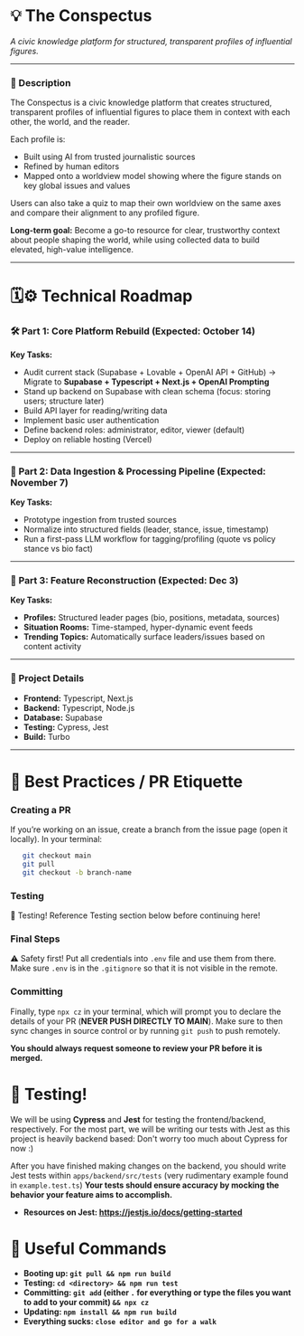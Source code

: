 
# 💡 The Conspectus

_A civic knowledge platform for structured, transparent profiles of influential figures._

---

### 📄 Description

The Conspectus is a civic knowledge platform that creates structured, transparent profiles of influential figures to place them in context with each other, the world, and the reader.  

Each profile is:
- Built using AI from trusted journalistic sources  
- Refined by human editors  
- Mapped onto a worldview model showing where the figure stands on key global issues and values  

Users can also take a quiz to map their own worldview on the same axes and compare their alignment to any profiled figure.  

**Long-term goal:** Become a go-to resource for clear, trustworthy context about people shaping the world, while using collected data to build elevated, high-value intelligence.

---

# 🗓️⚙️ Technical Roadmap

### 🛠️ Part 1: Core Platform Rebuild (Expected: October 14)
**Key Tasks:**
- Audit current stack (Supabase + Lovable + OpenAI API + GitHub) → Migrate to **Supabase + Typescript + Next.js + OpenAI Prompting**  
- Stand up backend on Supabase with clean schema (focus: storing users; structure later)  
- Build API layer for reading/writing data  
- Implement basic user authentication  
- Define backend roles: administrator, editor, viewer (default)  
- Deploy on reliable hosting (Vercel)  

---

### 🔀 Part 2: Data Ingestion & Processing Pipeline (Expected: November 7)
**Key Tasks:**
- Prototype ingestion from trusted sources  
- Normalize into structured fields (leader, stance, issue, timestamp)  
- Run a first-pass LLM workflow for tagging/profiling (quote vs policy stance vs bio fact)  

---

### 🏁 Part 3: Feature Reconstruction (Expected: Dec 3)
**Key Tasks:**
- **Profiles:** Structured leader pages (bio, positions, metadata, sources)  
- **Situation Rooms:** Time-stamped, hyper-dynamic event feeds  
- **Trending Topics:** Automatically surface leaders/issues based on content activity  

---

### 🔑 Project Details

- **Frontend:** Typescript, Next.js  
- **Backend:** Typescript, Node.js  
- **Database:** Supabase 
- **Testing:** Cypress, Jest
- **Build:** Turbo 

---

# 💯 Best Practices / PR Etiquette

### Creating a PR
If you’re working on an issue, create a branch from the issue page (open it locally). In your terminal:
```bash
   git checkout main
   git pull
   git checkout -b branch-name
```

### Testing  
📝 Testing! Reference Testing section below before continuing here!

### Final Steps
⚠️ Safety first! Put all credentials into `.env` file and use them from there. Make sure `.env` is in the `.gitignore` so that it is not visible in the remote.

### Committing
Finally, type `npx cz` in your terminal, which will prompt you to declare the details of your PR (**NEVER PUSH DIRECTLY TO MAIN**). Make sure to then sync changes in source control or by running `git push` to push remotely.

**You should always request someone to review your PR before it is merged.**



 

# 🦺 Testing!
We will be using **Cypress** and **Jest** for testing the frontend/backend, respectively. For the most part, we will be writing our tests with Jest as this project is heavily backend based: Don't worry too much about Cypress for now :) 

After you have finished making changes on the backend, you should write Jest tests within `apps/backend/src/tests` (very rudimentary example found in `example.test.ts`)
**Your tests should ensure accuracy by mocking the behavior your feature aims to accomplish.**
- **Resources on Jest: https://jestjs.io/docs/getting-started**




# 🧠 Useful Commands
- **Booting up: `git pull && npm run build`**
- **Testing: `cd <directory> && npm run test`**
- **Committing: `git add` (either `.` for everything or type the files you want to add to your commit) `&& npx cz`** 
- **Updating: `npm install && npm run build`**
- **Everything sucks: `close editor and go for a walk`**



